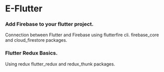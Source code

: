 # E-Flutter

### Add Firebase to your flutter project. 

Connection between Flutter and Firebase using flutterfire cli. firebase_core and cloud_firestore packages.

### Flutter Redux Basics. 

Using redux flutter_redux and redux_thunk packages. 